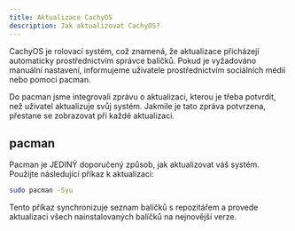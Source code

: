 ```yaml
---
title: Aktualizace CachyOS
description: Jak aktualizovat CachyOS?
---
```


CachyOS je rolovací systém, což znamená, že aktualizace přicházejí automaticky prostřednictvím správce balíčků. Pokud je vyžadováno manuální nastavení, informujeme uživatele prostřednictvím sociálních médií nebo pomocí pacman.

Do pacman jsme integrovali zprávu o aktualizaci, kterou je třeba potvrdit, než uživatel aktualizuje svůj systém. Jakmile je tato zpráva potvrzena, přestane se zobrazovat při každé aktualizaci.

pacman
------

Pacman je JEDINÝ doporučený způsob, jak aktualizovat váš systém.
Použijte následující příkaz k aktualizaci:
```bash
sudo pacman -Syu
```

Tento příkaz synchronizuje seznam balíčků s repozitářem a provede aktualizaci všech nainstalovaných balíčků na nejnovější verze.

